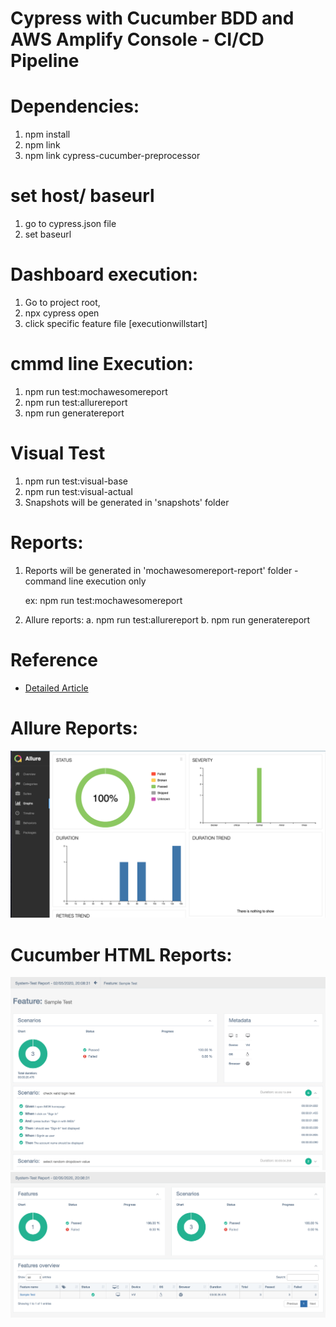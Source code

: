 # Cypress with Cucumber BDD and AWS Amplify Console - CI/CD Pipeline

# Dependencies:
1. npm install
2. npm link
3. npm link cypress-cucumber-preprocessor

# set host/ baseurl
1. go to cypress.json file
2. set baseurl

# Dashboard execution:
1. Go to project root, 
2. npx cypress open
3. click specific feature file [executionwillstart]

# cmmd line Execution:
1. npm run test:mochawesomereport
2. npm run test:allurereport
3. npm run generatereport

# Visual Test
1. npm run test:visual-base
2. npm run test:visual-actual
3. Snapshots will be generated in 'snapshots' folder

# Reports:
1. Reports will be generated in 'mochawesomereport-report' folder - command line execution only
  
   ex: npm run test:mochawesomereport

2. Allure reports: 
    a. npm run test:allurereport
    b. npm run generatereport

# Reference
- [Detailed Article](https://medium.com/@vinayaktitti/getting-started-with-cypress-and-cucumber-api-2d7057e34047)


# Allure Reports:

![Alt text](cypress/screenshots/allure.png?raw=true "Optional Title")

# Cucumber HTML Reports:

![Alt text](cypress/screenshots/html1.png?raw=true "Optional Title")
![Alt text](cypress/screenshots/html2.png?raw=true "Optional Title")


